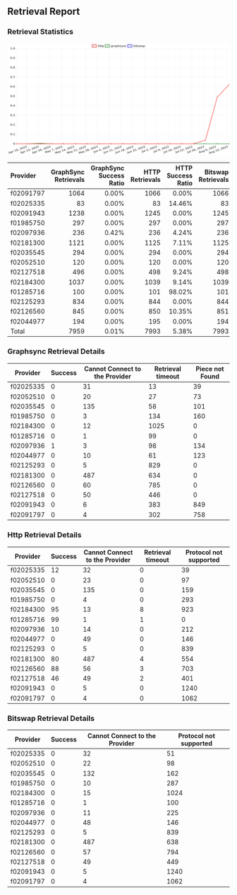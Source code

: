 ## Retrieval Report
### Retrieval Statistics
<img src="https://raw.githubusercontent.com/data-preservation-programs/filplus-checker-assets/main/filecoin-project/filecoin-plus-large-datasets/issues/1123/1692354816967.png"/>

| Provider  | GraphSync Retrievals | GraphSync Success Ratio | HTTP Retrievals | HTTP Success Ratio | Bitswap Retrievals | Bitswap Success Ratio |
| :-------- | -------------------: | ----------------------: | --------------: | -----------------: | -----------------: | --------------------: |
| f02091797 |                 1064 |                   0.00% |            1066 |              0.00% |               1066 |                 0.00% |
| f02025335 |                   83 |                   0.00% |              83 |             14.46% |                 83 |                 0.00% |
| f02091943 |                 1238 |                   0.00% |            1245 |              0.00% |               1245 |                 0.00% |
| f01985750 |                  297 |                   0.00% |             297 |              0.00% |                297 |                 0.00% |
| f02097936 |                  236 |                   0.42% |             236 |              4.24% |                236 |                 0.00% |
| f02181300 |                 1121 |                   0.00% |            1125 |              7.11% |               1125 |                 0.00% |
| f02035545 |                  294 |                   0.00% |             294 |              0.00% |                294 |                 0.00% |
| f02052510 |                  120 |                   0.00% |             120 |              0.00% |                120 |                 0.00% |
| f02127518 |                  496 |                   0.00% |             498 |              9.24% |                498 |                 0.00% |
| f02184300 |                 1037 |                   0.00% |            1039 |              9.14% |               1039 |                 0.00% |
| f01285716 |                  100 |                   0.00% |             101 |             98.02% |                101 |                 0.00% |
| f02125293 |                  834 |                   0.00% |             844 |              0.00% |                844 |                 0.00% |
| f02126560 |                  845 |                   0.00% |             850 |             10.35% |                851 |                 0.00% |
| f02044977 |                  194 |                   0.00% |             195 |              0.00% |                194 |                 0.00% |
| Total     |                 7959 |                   0.01% |            7993 |              5.38% |               7993 |                 0.00% |

### Graphsync Retrieval Details
| Provider  | Success | Cannot Connect to the Provider | Retrieval timeout | Piece not Found |
| --------- | ------- | ------------------------------ | ----------------- | --------------- |
| f02025335 | 0       | 31                             | 13                | 39              |
| f02052510 | 0       | 20                             | 27                | 73              |
| f02035545 | 0       | 135                            | 58                | 101             |
| f01985750 | 0       | 3                              | 134               | 160             |
| f02184300 | 0       | 12                             | 1025              | 0               |
| f01285716 | 0       | 1                              | 99                | 0               |
| f02097936 | 1       | 3                              | 98                | 134             |
| f02044977 | 0       | 10                             | 61                | 123             |
| f02125293 | 0       | 5                              | 829               | 0               |
| f02181300 | 0       | 487                            | 634               | 0               |
| f02126560 | 0       | 60                             | 785               | 0               |
| f02127518 | 0       | 50                             | 446               | 0               |
| f02091943 | 0       | 6                              | 383               | 849             |
| f02091797 | 0       | 4                              | 302               | 758             |

### Http Retrieval Details
| Provider  | Success | Cannot Connect to the Provider | Retrieval timeout | Protocol not supported |
| --------- | ------- | ------------------------------ | ----------------- | ---------------------- |
| f02025335 | 12      | 32                             | 0                 | 39                     |
| f02052510 | 0       | 23                             | 0                 | 97                     |
| f02035545 | 0       | 135                            | 0                 | 159                    |
| f01985750 | 0       | 4                              | 0                 | 293                    |
| f02184300 | 95      | 13                             | 8                 | 923                    |
| f01285716 | 99      | 1                              | 1                 | 0                      |
| f02097936 | 10      | 14                             | 0                 | 212                    |
| f02044977 | 0       | 49                             | 0                 | 146                    |
| f02125293 | 0       | 5                              | 0                 | 839                    |
| f02181300 | 80      | 487                            | 4                 | 554                    |
| f02126560 | 88      | 56                             | 3                 | 703                    |
| f02127518 | 46      | 49                             | 2                 | 401                    |
| f02091943 | 0       | 5                              | 0                 | 1240                   |
| f02091797 | 0       | 4                              | 0                 | 1062                   |

### Bitswap Retrieval Details
| Provider  | Success | Cannot Connect to the Provider | Protocol not supported |
| --------- | ------- | ------------------------------ | ---------------------- |
| f02025335 | 0       | 32                             | 51                     |
| f02052510 | 0       | 22                             | 98                     |
| f02035545 | 0       | 132                            | 162                    |
| f01985750 | 0       | 10                             | 287                    |
| f02184300 | 0       | 15                             | 1024                   |
| f01285716 | 0       | 1                              | 100                    |
| f02097936 | 0       | 11                             | 225                    |
| f02044977 | 0       | 48                             | 146                    |
| f02125293 | 0       | 5                              | 839                    |
| f02181300 | 0       | 487                            | 638                    |
| f02126560 | 0       | 57                             | 794                    |
| f02127518 | 0       | 49                             | 449                    |
| f02091943 | 0       | 5                              | 1240                   |
| f02091797 | 0       | 4                              | 1062                   |

